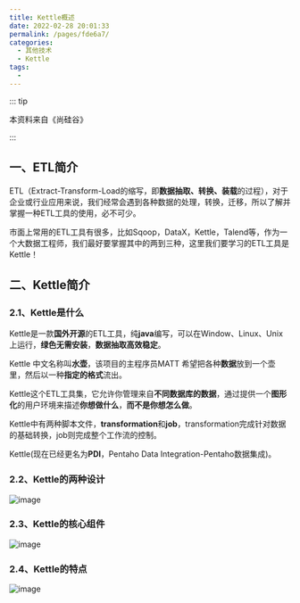 ```yaml
---
title: Kettle概述
date: 2022-02-28 20:01:33
permalink: /pages/fde6a7/
categories:
  - 其他技术
  - Kettle
tags:
  - 
---
```




::: tip

本资料来自《尚硅谷》

:::

## 一、ETL简介

ETL（Extract-Transform-Load的缩写，即**数据抽取、转换、装载**的过程），对于企业或行业应用来说，我们经常会遇到各种数据的处理，转换，迁移，所以了解并掌握一种ETL工具的使用，必不可少。

市面上常用的ETL工具有很多，比如Sqoop，DataX，Kettle，Talend等，作为一个大数据工程师，我们最好要掌握其中的两到三种，这里我们要学习的ETL工具是Kettle！

## 二、Kettle简介

### 2.1、Kettle是什么

Kettle是一款**国外开源**的ETL工具，纯**java**编写，可以在Window、Linux、Unix上运行，**绿色无需安装**，**数据抽取高效稳定**。

Kettle 中文名称叫**水壶**，该项目的主程序员MATT 希望把各种**数据**放到一个壶里，然后以一种**指定的格式**流出。

Kettle这个ETL工具集，它允许你管理来自**不同数据库的数据**，通过提供一个**图形化**的用户环境来描述**你想做什么**，**而不是你想怎么做**。

Kettle中有两种脚本文件，**transformation**和**job**，transformation完成针对数据的基础转换，job则完成整个工作流的控制。

Kettle(现在已经更名为**PDI**，Pentaho Data Integration-Pentaho数据集成)。

### 2.2、Kettle的两种设计

![image](https://cdn.jsdelivr.net/gh/Weibw162/image-hosting@dev/Kettle/image.527zeoyb1v40.webp)

### 2.3、Kettle的核心组件

![image](https://cdn.jsdelivr.net/gh/Weibw162/image-hosting@dev/Kettle/image.3ekvl7w1fya0.webp)

### 2.4、Kettle的特点

![image](https://cdn.jsdelivr.net/gh/Weibw162/image-hosting@dev/Kettle/image.32lzypez78g0.webp)

